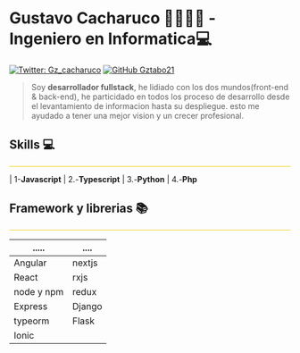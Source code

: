 # Gustavo Cacharuco 👨‍💻🇻🇪 - Ingeniero en Informatica💻 
[![Twitter: Gz_cacharuco](https://img.shields.io/twitter/follow/Gz_cacharuco?style=social)](https://twitter.com/Gz_cacharuco)
[![GitHub Gztabo21](https://img.shields.io/github/followers/Gztabo21?label=follow&style=social)](https://github.com/Gztabo21)
>Soy **desarrollador fullstack**, he lidiado con los dos mundos(front-end & back-end), he particidado en todos los proceso de desarrollo desde el levantamiento de informacion hasta su despliegue. esto me ayudado a tener una mejor vision y un crecer profesional.

## Skills 💻
<hr style="background:#f5cd0f" />

| 1-**Javascript** | 2.-**Typescript** | 3.-**Python** | 4.-**Php**

## Framework y librerias 📚
<hr style="background:#f5cd0f" />

|.....|....|
|----|----|
|Angular | nextjs |
|React|rxjs|
|node y npm|redux|
|Express|Django|
|typeorm|Flask|
|Ionic||



<!--
**Gztabo21/Gztabo21** is a ✨ _special_ ✨ repository because its `README.md` (this file) appears on your GitHub profile.

Here are some ideas to get you started:

- 🔭 I’m currently working on ...
- 🌱 I’m currently learning ...
- 👯 I’m looking to collaborate on ...
- 🤔 I’m looking for help with ...
- 💬 Ask me about ...
- 📫 How to reach me: ...
- 😄 Pronouns: ...
- ⚡ Fun fact: ...
-->
